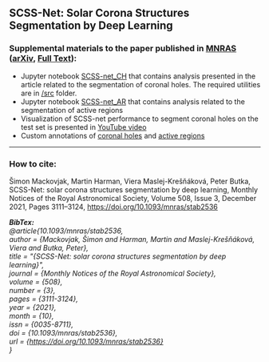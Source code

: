 ## SCSS-Net: Solar Corona Structures Segmentation by Deep Learning

### Supplemental materials to the paper published in [MNRAS](https://doi.org/10.1093/mnras/stab2536) ([arXiv](https://arxiv.org/pdf/2109.10834.pdf), [Full Text](https://academic.oup.com/mnras/article-pdf/508/3/3111/40736047/stab2536.pdf)):

- Jupyter notebook [SCSS-net_CH](/SCSS-net_CH.ipynb) that contains analysis presented in the article related to the segmentation of coronal holes. The required utilities are in [/src](/src) folder.
- Jupyter notebook [SCSS-net_AR](/SCSS-net_AR.ipynb) that contains analysis related to the segmentation of active regions
- Visualization of SCSS-net performance to segment coronal holes on the test set is presented in [YouTube video](https://youtu.be/INGJu9yFl9s)
- Custom annotations of [coronal holes](/data/ch_custom.zip) and [active regions](/data/ar_custom.zip)

---

### How to cite:

Šimon Mackovjak, Martin Harman, Viera Maslej-Krešňáková, Peter Butka, SCSS-Net: solar corona structures segmentation by deep learning, Monthly Notices of the Royal Astronomical Society, Volume 508, Issue 3, December 2021, Pages 3111–3124, https://doi.org/10.1093/mnras/stab2536

***BibTex:***  
*@article{10.1093/mnras/stab2536,   
author = {Mackovjak, Šimon and Harman, Martin and Maslej-Krešňáková, Viera and Butka, Peter},   
title = "{SCSS-Net: solar corona structures segmentation by deep learning}",   
journal = {Monthly Notices of the Royal Astronomical Society},   
volume = {508},   
number = {3},   
pages = {3111-3124},   
year = {2021},   
month = {10},   
issn = {0035-8711},   
doi = {10.1093/mnras/stab2536},   
url = {https://doi.org/10.1093/mnras/stab2536}  
}*

